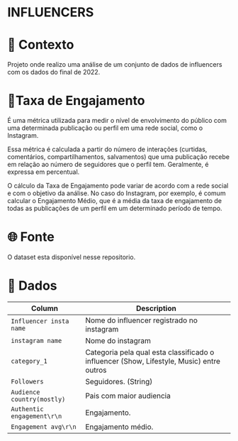 
# INFLUENCERS

# 📖 Contexto

Projeto onde realizo uma análise de um conjunto de dados de influencers com os dados do final de 2022.

# 🧾Taxa de Engajamento

É uma métrica utilizada para medir o nível de envolvimento do público com uma determinada publicação ou perfil em uma rede social, como o Instagram.

Essa métrica é calculada a partir do número de interações (curtidas, comentários, compartilhamentos, salvamentos) que uma publicação recebe em relação ao número de seguidores que o perfil tem. Geralmente, é expressa em percentual.

O cálculo da Taxa de Engajamento pode variar de acordo com a rede social e com o objetivo da análise. No caso do Instagram, por exemplo, é comum calcular o Engajamento Médio, que é a média da taxa de engajamento de todas as publicações de um perfil em um determinado período de tempo.

# 🌐 Fonte

O dataset esta disponível nesse repositorio.

# 💾 Dados

| Column     | Description              |
|------------|--------------------------|
| `Influencer insta name` | Nome do influencer registrado no instagram |
| `instagram name` | Nome do instagram |
| `category_1` |  Categoria pela qual esta classificado o influencer (Show, Lifestyle, Music) entre outros |
| `Followers` | Seguidores. (String) |
| `Audience country(mostly)` |  Pais com maior audiencia |
| `Authentic engagement\r\n` | Engajamento. |
| `Engagement avg\r\n` | Engajamento médio. |


